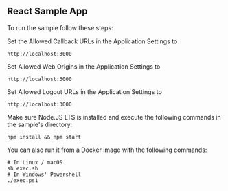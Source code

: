 ## React Sample App

To run the sample follow these steps:

Set the Allowed Callback URLs in the Application Settings to

```
http://localhost:3000
```

Set Allowed Web Origins in the Application Settings to

```
http://localhost:3000
```

Set Allowed Logout URLs in the Application Settings to

```
http://localhost:3000
```

Make sure Node.JS LTS is installed and execute the following commands in the sample's directory:

```
npm install && npm start
```

You can also run it from a Docker image with the following commands:

```
# In Linux / macOS
sh exec.sh
# In Windows' Powershell
./exec.ps1
```